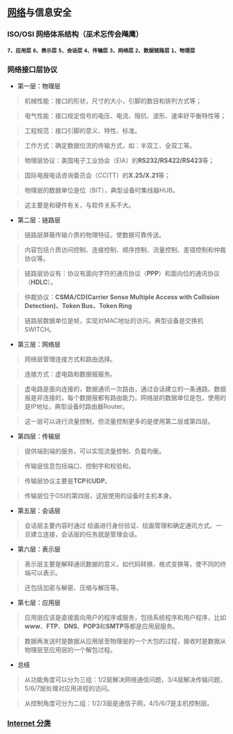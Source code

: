 ## [网络](https://www.cnblogs.com/mike-mei/p/8548238.html)与信息安全

### ISO/OSI 网络体系结构（巫术忘传会飚鹰）

**`7、应用层`**
**`6、表示层`**
**`5、会话层`**
**`4、传输层`**
**`3、网络层`**
**`2、数据链路层`**
**`1、物理层`**
	
### 网络接口层协议

- 第一层：物理层

>机械性能：接口的形状，尺寸的大小，引脚的数目和排列方式等；
	
>电气性能：接口规定信号的电压、电流、阻抗、波形、速率好平衡特性等；
	
>工程规范：接口引脚的意义、特性、标准。
	
>工作方式：确定数据位流的传输方式，如：半双工、全双工等。
	
>物理层协议：美国电子工业协会（EIA）的**RS232/RS422/RS423**等；
	
>国际电报电话咨询委员会（CCITT）的**X.25/X.21**等；
	
>物理层的数据单位是位（BIT），典型设备时集线器HUB。
	
>这主要是和硬件有关，与软件关系不大。

- 第二层：链路层

>链路层屏蔽传输介质的物理特征，使数据可靠传送。
	
>内容包括介质访问控制、连接控制、顺序控制、流量控制、差错控制和仲裁协议等。
	
>链路层协议有：协议有面向字符的通讯协议（**PPP**）和面向位的通讯协议（**HDLC**）。
	
>仲裁协议：**CSMA/CD(Carrier Sense Multiple Access with Collision Detection)、Token Bus、Token Ring**
	
>链路层数据单位是帧，实现对MAC地址的访问，典型设备是交换机SWITCH。


- 第三层：网络层

>网络层管理连接方式和路由选择。
	
>连接方式：虚电路和数据报服务。
	
>虚电路是面向连接的，数据通讯一次路由，通过会话建立的一条通路。数据报是非连接的，每个数据报都有路由能力。网络层的数据单位是包，使用的是IP地址，典型设备时路由器Router。
	
>这一层可以进行流量控制，但流量控制更多的是使用第二层或第四层。


- 第四层：传输层

>提供端到端的服务，可以实现流量控制、负载均衡。
	
>传输层信息包括端口、控制字和校验和。
	
>传输层协议主要是**TCP**和**UDP**。
	
>传输层位于OSI的第四层，这层使用的设备时主机本身。

- 第五层：会话层

>会话层主要内容时通过 绘画进行身份验证、绘画管理和确定通讯方式。一旦建立连接，会话层的任务就是管理会话。

- 第六层：表示层

>表示层主要是解释通讯数据的意义，如代码转换、格式变换等，使不同的终端可以表示。

>还包括加密与解密、压缩与解压等。


- 第七层：应用层

>应用层应该是直接面向用户的程序或服务，包括系统程序和用户程序，比如**www**、**FTP**、**DNS**、**POP3**和**SMTP**等都是应用层服务。

>数据再发送时是数据从应用层至物理层的一个大包的过程，接收时是数据从物理层至应用层的一个解包过程。
	
- 总结
	
>从功能角度可以分为三组：1/2层解决网络通信问题，3/4层解决传输问题，5/6/7层处理对应用进程的访问。

>从控制角度可分为二组：1/2/3层是通信子网，4/5/6/7是主机控制层。

### [Internet 分类](https://www.cnblogs.com/tunian/p/9632893.html)

	